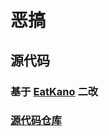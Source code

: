 # 恶搞
## 源代码
### 基于 [EatKano](https://github.com/arcxingye/EatKano) 二改

### [源代码仓库](https://github.com/arcxingye/EatKano)
